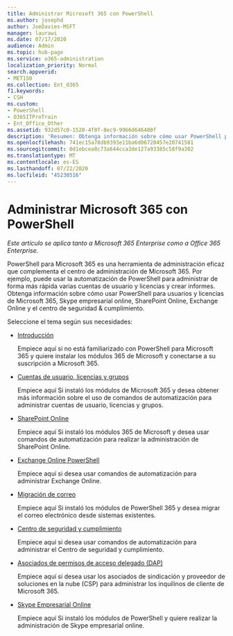 ```yaml
---
title: Administrar Microsoft 365 con PowerShell
ms.author: josephd
author: JoeDavies-MSFT
manager: laurawi
ms.date: 07/17/2020
audience: Admin
ms.topic: hub-page
ms.service: o365-administration
localization_priority: Normal
search.appverid:
- MET150
ms.collection: Ent_O365
f1.keywords:
- CSH
ms.custom:
- PowerShell
- O365ITProTrain
- Ent_Office_Other
ms.assetid: 932d57c0-1520-4f0f-8ec9-9966d646480f
description: 'Resumen: Obtenga información sobre cómo usar PowerShell para administrar usuarios y licencias de Microsoft 365, Skype empresarial online, SharePoint Online, Exchange Online y el centro de seguridad & cumplimiento.'
ms.openlocfilehash: 741ec15a78db9393e11ba6d06720457e20741581
ms.sourcegitcommit: 0d1ebcea8c73a644cca3de127a93385c58f9a302
ms.translationtype: MT
ms.contentlocale: es-ES
ms.lasthandoff: 07/22/2020
ms.locfileid: "45230516"
---
```

# <a name="manage-microsoft-365-with-powershell"></a>Administrar Microsoft 365 con PowerShell

*Este artículo se aplica tanto a Microsoft 365 Enterprise como a Office 365 Enterprise.*

PowerShell para Microsoft 365 es una herramienta de administración eficaz que complementa el centro de administración de Microsoft 365. Por ejemplo, puede usar la automatización de PowerShell para administrar de forma más rápida varias cuentas de usuario y licencias y crear informes. Obtenga información sobre cómo usar PowerShell para usuarios y licencias de Microsoft 365, Skype empresarial online, SharePoint Online, Exchange Online y el centro de seguridad & cumplimiento.
  
Seleccione el tema según sus necesidades:
  
- [Introducción](getting-started-with-office-365-powershell.md)

    Empiece aquí si no está familiarizado con PowerShell para Microsoft 365 y quiere instalar los módulos 365 de Microsoft y conectarse a su suscripción a Microsoft 365.

- [Cuentas de usuario, licencias y grupos](manage-user-accounts-and-licenses-with-office-365-powershell.md)

    Empiece aquí Si instaló los módulos de Microsoft 365 y desea obtener más información sobre el uso de comandos de automatización para administrar cuentas de usuario, licencias y grupos.

- [SharePoint Online](https://docs.microsoft.com/office365/enterprise/powershell/manage-sharepoint-online-with-office-365-powershell)

    Empiece aquí Si instaló los módulos 365 de Microsoft y desea usar comandos de automatización para realizar la administración de SharePoint Online.

- [Exchange Online PowerShell](https://docs.microsoft.com/powershell/exchange/exchange-online/exchange-online-powershell)

    Empiece aquí si desea usar comandos de automatización para administrar Exchange Online.

- [Migración de correo](use-powershell-for-email-migration-to-office-365.md)

    Empiece aquí Si instaló los módulos de PowerShell 365 y desea migrar el correo electrónico desde sistemas existentes.

- [Centro de seguridad y cumplimiento](https://docs.microsoft.com/powershell/exchange/office-365-scc/office-365-scc-powershell)

    Empiece aquí si desea usar comandos de automatización para administrar el Centro de seguridad y cumplimiento.

- [Asociados de permisos de acceso delegado (DAP)](manage-office-365-with-windows-powershell-for-delegated-access-permissions-dap-p.md)

    Empiece aquí si desea usar los asociados de sindicación y proveedor de soluciones en la nube (CSP) para administrar los inquilinos de cliente de Microsoft 365.

- [Skype Empresarial Online](manage-skype-for-business-online-with-office-365-powershell.md)

    Empiece aquí Si instaló los módulos de PowerShell y quiere realizar la administración de Skype empresarial online.

